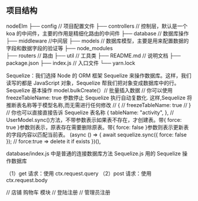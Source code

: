## 项目结构

nodeElm
├── config // 项目配置文件
├── controllers // 控制层，默认是一个 koa 的中间件，主要的作用是精细化路由的中间件
├── database // 数据库操作
├── middleware //中间层
├── models // 数据库模型，主要是用来配置数据的字段和数据字段的验证等
├── node_modules  
├── routers // 路由
├── util // 工具类
├── README.md // 说明文档
├── package.json
├── index.js // 入口文件
└── yarn.lock

Sequelize：我们选择 Node 的 ORM 框架 Sequelize 来操作数据库。这样，我们读写的都是 JavaScript 对象，Sequelize 帮我们把对象变成数据库中的行。
Sequelize 基本操作
model.bulkCreate(）// 批量插入数据
// 你可以使用 freezeTableName: true 参数停止 Sequelize 执行自动复数化. 这样,Sequelize 将推断表名称等于模型名称,而无需进行任何修改
// {
// freezeTableName: true
// }
// 你也可以直接直接告诉 Sequelize 表名称
{
tableName: "activity",
},
// UserModel.sync()方法，不带参数表示如果表不存在，才创建表。带{ force: true }参数则表示，原表存在需要删除原表。带{ force: false }参数则表示更新表的字段内容以匹配当前表。
(async () => {
await sequelize.sync({ force: false }); // force:true => delete it if exists
})(),

database/index.js 中是普通的连接数据库方法
Sequelize.js 用的 Sequelize 操作数据库

（1）get 请求：使用 ctx.request.query
（2）post 请求：使用 ctx.request.body

// 店铺 购物车 模块
// 登陆注册
// 管理员注册
